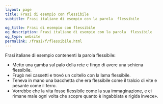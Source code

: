 ```yaml
---
layout: page
title: Frasi di esempio con flessibile 
subtitle: Frasi italiane di esempio con la parola  flessibile

og_title: Frasi di esempio con flessibile 
og_description: Frasi italiane di esempio con la parola  flessibile
og_type: website
permalink: /frasi/f/flessibile.html
---
```


Frasi italiane di esempio contenenti la parola flessibile:


- Metto una gamba sul palo della rete e fingo di avere una schiena flessibile.
- Frugò nei cassetti e trovò un coltello con la lama flessibile.
- Teneva in mano una bacchetta che era flessibile come il tralcio di vite e pesante come il ferro.
- Vorrebbe che la vita fosse flessibile come la sua immaginazione, e ci rimane male ogni volta che scopre quanto è ingabbiata e rigida invece».
